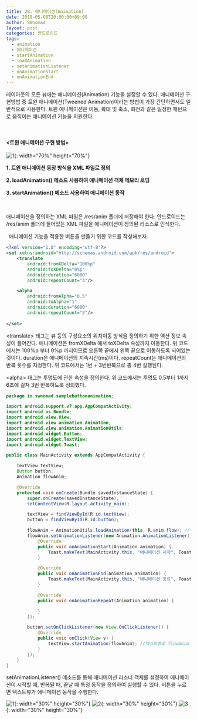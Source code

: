 ```yaml
---
title: 28. 애니메이션(Animation)
date: 2019-05-08T20:00:00+09:00
author: SWnomad
layout: post
categories: 안드로이드
tags:
  - animation
  - 애니메이션
  - startAnimation
  - loadAnimation
  - setAnimationListener
  - onAnimationStart
  - onAnimationEnd
---
```


레이아웃의 모든 뷰에는 애니메이션(Animation) 기능을 설정할 수 있다. 애니메이션 구현방법 중 트윈 애니메이션(Tweened Animation)이라는 방법이 가장 간단하면서도 일반적으로 사용한다. 트윈 애니메이션은 이동, 확대 및 축소, 회전과 같은 일정한 패턴으로 움직이는 애니메이션 기능을 지원한다.

&nbsp;
#### \<트윈 애니메이션 구현 방법\>

![1](/images/android/28/1.png){: width="70%" height="70%"}

**1. 트윈 애니메이션 동장 방식을 XML 파일로 정의**

**2. loadAnimation() 메소드 사용하여 애니메이션 객체 메모리 로딩**

**3. startAnimation() 메소드 사용하여 애니메이션 동작**

&nbsp;

애니메이션을 정의하는 XML 파일은 /res/anim 폴더에 저장해야 한다. 안드로이드는 /res/anim 폴더에 들어있는 XML 파일을 애니메이션이 정의된 리소스로 인식한다.

&nbsp;
애니메이션 기능을 적용한 버튼을 만들기 위한 코드를 작성해보자.

~~~ xml
<?xml version="1.0" encoding="utf-8"?>
<set xmlns:android="http://schemas.android.com/apk/res/android">
    <translate
        android:fromXDelta="100%p"
        android:toXDelta="0%p"
        android:duration="6000"
        android:repeatCount="3"/>

    <alpha
        android:fromAlpha="0.5"
        android:toAlpha="1"
        android:duration="6000"
        android:repeatCount="3"/>
    
</set>
~~~

\<translate\> 태그는 뷰 등의 구성요소의 위치이동 방식을 정의하기 위한 액션 정보 속성이 들어간다. 애니메이션은 fromXDelta 에서 toXDelta 속성까지 이동한다. 위 코드에서는 100%p 부터 0%p 까지이므로 오른쪽 끝에서 왼쪽 끝으로 이동하도록 되어있는 것이다. duration은 애니메이션의 지속시간(ms)이다. repeatCount는 애니메이션의 반복 횟수를 지정한다. 위 코드에서는 1번 + 3번반복으로 총 4번 실행된다.

\<alpha\> 태그는 투명도에 관한 속성을 정의한다. 위 코드에서는 투명도 0.5부터 1까지 6초에 걸쳐 3번 반복하도록 정의했다.

~~~ java
package io.swnomad.samplebuttonanimation;

import android.support.v7.app.AppCompatActivity;
import android.os.Bundle;
import android.view.View;
import android.view.animation.Animation;
import android.view.animation.AnimationUtils;
import android.widget.Button;
import android.widget.TextView;
import android.widget.Toast;

public class MainActivity extends AppCompatActivity {

    TextView textView;
    Button button;
    Animation flowAnim;

    @Override
    protected void onCreate(Bundle savedInstanceState) {
        super.onCreate(savedInstanceState);
        setContentView(R.layout.activity_main);

        textView = findViewById(R.id.textView);
        button = findViewById(R.id.button);

        flowAnim = AnimationUtils.loadAnimation(this, R.anim.flow); //애니메이션 XML 파일 메모리에 로딩
        flowAnim.setAnimationListener(new Animation.AnimationListener() { //애니메이션에 리스너 설정(필요할 때만)
            @Override
            public void onAnimationStart(Animation animation) {
                Toast.makeText(MainActivity.this, "애니메이션 시작", Toast.LENGTH_SHORT).show();
            }

            @Override
            public void onAnimationEnd(Animation animation) {
                Toast.makeText(MainActivity.this, "애니메이션 종료", Toast.LENGTH_SHORT).show();
            }

            @Override
            public void onAnimationRepeat(Animation animation) {

            }
        });

        button.setOnClickListener(new View.OnClickListener() {
            @Override
            public void onClick(View v) {
                textView.startAnimation(flowAnim); //텍스트뷰로 flowAnim 애니메이션 객체 시작
            }
        });
    }
}
~~~

setAnimationListener() 메소드를 통해 애니메이션 리스너 객체를 설정하여 애니메이션이 시작할 때, 반복될 때, 끝날 때 특정 동작을 정의하여 실행할 수 있다. 버튼을 누르면 텍스트뷰가 애니메이션 동작을 수행한다.

![1](/images/android/28/1.jpg){: width="30%" height="30%"}
![2](/images/android/28/2.jpg){: width="30%" height="30%"}
![3](/images/android/28/3.jpg){: width="30%" height="30%"}
